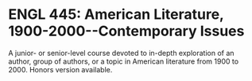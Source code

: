# ENGL 445: American Literature, 1900-2000--Contemporary Issues

A junior- or senior-level course devoted to in-depth exploration of an author, group of authors, or a topic in American literature from 1900 to 2000. Honors version available.